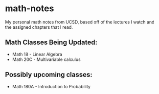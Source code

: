 # math-notes
My personal math notes from UCSD, based off of the lectures I watch and the assigned chapters that I read.

## Math Classes Being Updated:
<ul>
  <li>Math 18 - Linear Algebra</li>
  <li>Math 20C - Multivariable calculus</li>
</ul>
  
## Possibly upcoming classes:
<ul>
  <li>Math 180A - Introduction to Probability</li>
</ul>
